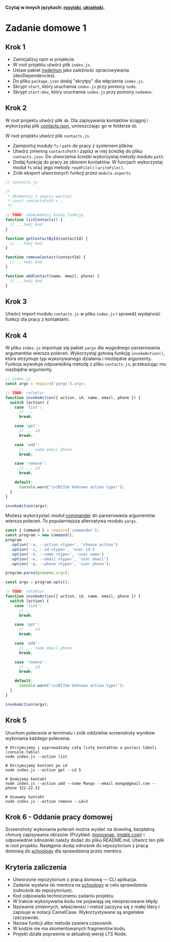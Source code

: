 **Czytaj w innych językach: [rosyjski](README.md), [ukraiński](README.ua.md).**

# Zadanie domowe 1

## Krok 1

- Zainicjalizuj npm w projekcie.
- W root projektu utwórz plik `index.js`.
- Ustaw pakiet [nodemon](https://www.npmjs.com/package/nodemon) jako zależność opracowywania (devDependencies).
- Do pliku `package.json` dodaj "skrytpy" dla włączenia `index.js`.
- Skrypt `start`, który uruchamia `index.js` przy pomocy `node`.
- Skrypt `start:dev`, który uruchamia `index.js` przy pomocy `nodemon`.

## Krok 2

W root projektu utwórz plik `db`. Dla zapisywania kontaktów ściągnij i wykorzystaj plik [contacts.json](./contacts.json), umieszczając go w folderze `db`.

W root projektu utwórz plik `contacts.js`.

- Zaimportuj moduły `fs` i `path` do pracy z systemem plików.
- Utwórz zmienną `contactsPath` i zapisz w niej ścieżkę do pliku `contacts.json`. Do utworzenia ścieżki wykorzystaj metody modułu `path`.
- Dodaj funkcję do pracy ze zbiorem kontaktów. W funcjach wykorzystaj moduł `fs` oraz jego metody `readFile()` i `writeFile()`.
- Zrób eksport utworzonych funkcji przez `module.exports`.

```js
// contacts.js

/*
 * Skomentuj i zapisz wartość
 * const contactsPath = ;
 */

// TODO: udokumentuj każdą funkcję
function listContacts() {
  // ...twój kod
}

function getContactById(contactId) {
  // ...twój kod
}

function removeContact(contactId) {
  // ...twój kod
}

function addContact(name, email, phone) {
  // ...twój kod
}
```

## Krok 3

Utwórz import modułu `contacts.js` w pliku `index.js` i sprawdź wydajność funkcji dla pracy z kontaktami.

## Krok 4

W pliku `index.js` importuje się pakiet `yargs` dla wygodnego parserowania argumentów wiersza poleceń. Wykorzystaj gotową funkcję `invokeAction()`, która otrzymuje typ wykonywanego działania i niezbędne argumenty. Funkcja wywołuje odpowiednią metodę z pliku `contacts.js`, przekazując mu niezbędne argumenty.

```js
// index.js
const argv = require('yargs').argv;

// TODO: refaktor
function invokeAction({ action, id, name, email, phone }) {
  switch (action) {
    case 'list':
      // ...
      break;

    case 'get':
      // ... id
      break;

    case 'add':
      // ... name email phone
      break;

    case 'remove':
      // ... id
      break;

    default:
      console.warn('\x1B[31m Unknown action type!');
  }
}

invokeAction(argv);
```

Możesz wykorzystać moduł [commander](https://www.npmjs.com/package/commander) do parserowania argumentów wiersza poleceń. To popularniejsza alternatywa modułu `yargs`.

```js
const { Command } = require('commander');
const program = new Command();
program
  .option('-a, --action <type>', 'choose action')
  .option('-i, --id <type>', 'user id')
  .option('-n, --name <type>', 'user name')
  .option('-e, --email <type>', 'user email')
  .option('-p, --phone <type>', 'user phone');

program.parse(process.argv);

const argv = program.opts();

// TODO: refaktor
function invokeAction({ action, id, name, email, phone }) {
  switch (action) {
    case 'list':
      // ...
      break;

    case 'get':
      // ... id
      break;

    case 'add':
      // ... name email phone
      break;

    case 'remove':
      // ... id
      break;

    default:
      console.warn('\x1B[31m Unknown action type!');
  }
}

invokeAction(argv);
```

## Krok 5

Uruchom polecenia w terminalu i zrób oddzielne screenshoty wyników wykonania każdego polecenia.

```shell
# Otrzymujemy i wyprowadzamy całą listę kontaktów w postaci tabeli (console.table)
node index.js --action list

# Otrzymujemy kontakt po id
node index.js --action get --id 5

# Dodajemy kontakt
node index.js --action add --name Mango --email mango@gmail.com --phone 322-22-22

# Usuwamy kontakt
node index.js --action remove --id=3
```

## Krok 6 - Oddanie pracy domowej

Screenshoty wykonania poleceń można wysłać na dowolną, bezpłatną chmurę zapisywania obrazów (Przykład: [monosnap](https://monosnap.com/), [imgbb.com](https://imgbb.com/)) i odpowiednie odnośniki należy dodać do pliku README.md. Utwórz ten plik w root projektu. Następnie dodaj odnośnik do repozytorium z pracą domową do [schoology](https://app.schoology.com/login) dla sprawdzenia przez mentora.

## Kryteria zaliczenia

- Utworzone repozytorium z pracą domową &mdash; CLI aplikacja.
- Zadanie wysłane do mentora na [schoology](https://app.schoology.com/login) w celu sprawdzenia (odnośnik do repozytorium).
- Kod odpowiada technicznemu zadaniu projektu.
- W trakcie wykonywania kodu nie pojawiają się nieopracowane błędy.
- Nazwanie zmiennych, właściwości i metod zaczyna się z małej litery i zapisuje w notacji CamelCase. Wykorzystywane są angielskie rzeczowniki.
- Nazwa funkcji albo metoda zawiera czasownik.
- W kodzie nie ma skomentowanych fragmentów kodu.
- Projekt działa poprawnie w aktualnej wersji LTS Node.
